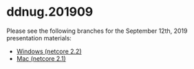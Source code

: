 # ddnug.201909

Please see the following branches for the September 12th, 2019 presentation materials:

* [Windows (netcore 2.2)](https://github.com/davidpenton-match/ddnug.201909/tree/feature/windows2)
* [Mac (netcore 2.1)](https://github.com/davidpenton-match/ddnug.201909/tree/feature/mac2)
